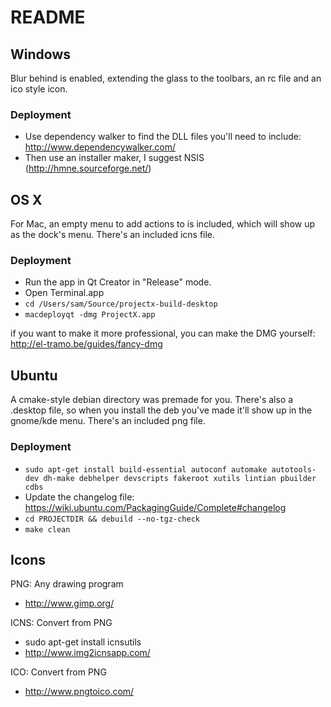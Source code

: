 README
=======

Windows
----------
Blur behind is enabled, extending the glass to the toolbars, an rc file and an ico style icon.

### Deployment
* Use dependency walker to find the DLL files you'll need to include: http://www.dependencywalker.com/
* Then use an installer maker, I suggest NSIS (http://hmne.sourceforge.net/)

OS X
----------
For Mac, an empty menu to add actions to is included, which will show up as the dock's menu.
There's an included icns file.

### Deployment
* Run the app in Qt Creator in "Release" mode.
* Open Terminal.app
* `cd /Users/sam/Source/projectx-build-desktop`
* `macdeployqt -dmg ProjectX.app`

if you want to make it more professional, you can make the DMG yourself: http://el-tramo.be/guides/fancy-dmg

Ubuntu
----------
A cmake-style debian directory was premade for you.
There's also a .desktop file, so when you install the deb you've made it'll show up in the gnome/kde menu.
There's an included png file.

### Deployment
* `sudo apt-get install build-essential autoconf automake autotools-dev dh-make debhelper devscripts fakeroot xutils lintian pbuilder cdbs`
* Update the changelog file: https://wiki.ubuntu.com/PackagingGuide/Complete#changelog
* `cd PROJECTDIR && debuild --no-tgz-check`
* `make clean`

Icons
----------
PNG: Any drawing program
* http://www.gimp.org/

ICNS: Convert from PNG
* sudo apt-get install icnsutils
* http://www.img2icnsapp.com/

ICO: Convert from PNG
* http://www.pngtoico.com/
